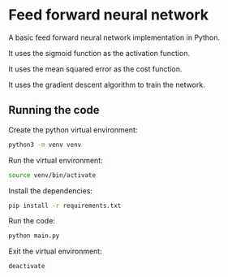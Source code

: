 # Feed forward neural network

A basic feed forward neural network implementation in Python.

It uses the sigmoid function as the activation function.

It uses the mean squared error as the cost function.

It uses the gradient descent algorithm to train the network.

## Running the code

Create the python virtual environment:
```bash
python3 -m venv venv
```

Run the virtual environment:
```bash
source venv/bin/activate
```

Install the dependencies:
```bash
pip install -r requirements.txt
```

Run the code:
```bash
python main.py
```

Exit the virtual environment:
```bash
deactivate
```


